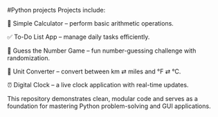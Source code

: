 #Python projects 
Projects include:

🧮 Simple Calculator – perform basic arithmetic operations.

✅ To-Do List App – manage daily tasks efficiently.

🎲 Guess the Number Game – fun number-guessing challenge with randomization.

🔄 Unit Converter – convert between km ⇄ miles and °F ⇄ °C.

⏰ Digital Clock – a live clock application with real-time updates.


This repository demonstrates clean, modular code and serves as a foundation for mastering Python problem-solving and GUI applications.
